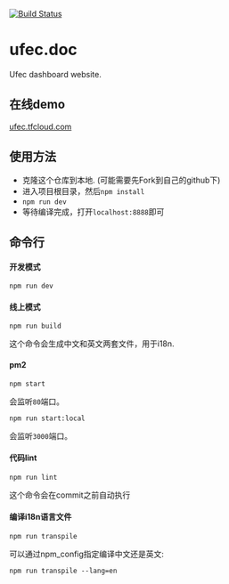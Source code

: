 [![Build Status](https://travis-ci.org/unitedstack/ufec.doc.svg?branch=master)](https://travis-ci.org/unitedstack/ufec.doc)

# ufec.doc
Ufec dashboard website.

## 在线demo

[ufec.tfcloud.com](https://ufec.tfloud.com)

## 使用方法

* 克隆这个仓库到本地. (可能需要先Fork到自己的github下)
* 进入项目根目录，然后`npm install`
* `npm run dev`
* 等待编译完成，打开`localhost:8888`即可

## 命令行

#### 开发模式

`npm run dev`

#### 线上模式

`npm run build`

这个命令会生成中文和英文两套文件，用于i18n.

#### pm2

`npm start`

会监听`80`端口。

`npm run start:local`

会监听`3000`端口。

#### 代码lint

`npm run lint`

这个命令会在commit之前自动执行

#### 编译i18n语言文件

`npm run transpile`

可以通过npm_config指定编译中文还是英文:

`npm run transpile --lang=en`

